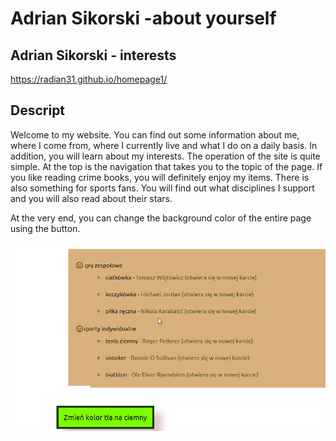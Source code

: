 # Adrian Sikorski -about yourself
## Adrian Sikorski - interests
https://radian31.github.io/homepage1/

## Descript
Welcome to my website. You can find out some information about me, where I come from, where I currently live and what I do on a daily basis.
In addition, you will learn about my interests.
The operation of the site is quite simple.
At the top is the navigation that takes you to the topic of the page. If you like reading crime books, you will definitely enjoy my items.
There is also something for sports fans. You will find out what disciplines I support and you will also read about their stars.

At the very end, you can change the background color of the entire page using the button.

![screen](images/button.gif)
